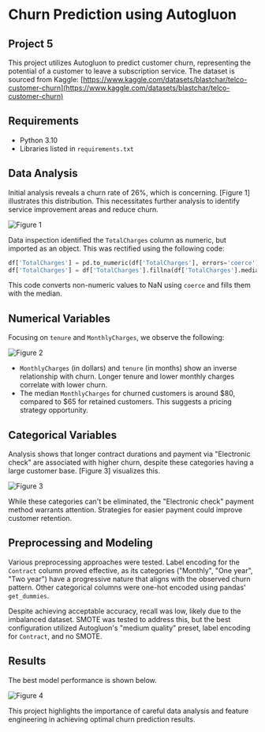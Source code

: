 # Churn Prediction using Autogluon
## Project 5


This project utilizes Autogluon to predict customer churn, representing the potential of a customer to leave a subscription service. The dataset is sourced from Kaggle: [https://www.kaggle.com/datasets/blastchar/telco-customer-churn](https://www.kaggle.com/datasets/blastchar/telco-customer-churn)

## Requirements

* Python 3.10
* Libraries listed in `requirements.txt`

## Data Analysis

Initial analysis reveals a churn rate of 26%, which is concerning. [Figure 1] illustrates this distribution. This necessitates further analysis to identify service improvement areas and reduce churn.

![Figure 1]('images/churn.png')

Data inspection identified the `TotalCharges` column as numeric, but imported as an object. This was rectified using the following code:

```python
df['TotalCharges'] = pd.to_numeric(df['TotalCharges'], errors='coerce')
df['TotalCharges'] = df['TotalCharges'].fillna(df['TotalCharges'].median(), inplace=True)
```

This code converts non-numeric values to NaN using `coerce` and fills them with the median.

## Numerical Variables

Focusing on `tenure` and `MonthlyCharges`, we observe the following:

![Figure 2]('images/num.png')

* `MonthlyCharges` (in dollars) and `tenure` (in months) show an inverse relationship with churn. Longer tenure and lower monthly charges correlate with lower churn.
* The median `MonthlyCharges` for churned customers is around $80, compared to $65 for retained customers. This suggests a pricing strategy opportunity.

## Categorical Variables

Analysis shows that longer contract durations and payment via "Electronic check" are associated with higher churn, despite these categories having a large customer base. [Figure 3] visualizes this.

![Figure 3]('images/cat.png')

While these categories can't be eliminated, the "Electronic check" payment method warrants attention. Strategies for easier payment could improve customer retention.

## Preprocessing and Modeling

Various preprocessing approaches were tested. Label encoding for the `Contract` column proved effective, as its categories ("Monthly", "One year", "Two year") have a progressive nature that aligns with the observed churn pattern. Other categorical columns were one-hot encoded using pandas' `get_dummies`.

Despite achieving acceptable accuracy, recall was low, likely due to the imbalanced dataset. SMOTE was tested to address this, but the best configuration utilized Autogluon's "medium quality" preset, label encoding for `Contract`, and no SMOTE.

## Results

The best model performance is shown below.

![Figure 4]('images/acc.png')

This project highlights the importance of careful data analysis and feature engineering in achieving optimal churn prediction results. 
